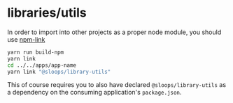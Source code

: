 # libraries/utils

In order to import into other projects as a proper node module, you should use
[npm-link](https://docs.npmjs.com/cli/link)

```sh
yarn run build-npm
yarn link
cd ../../apps/app-name
yarn link "@sloops/library-utils"
```

This of course requires you to also have declared `@sloops/library-utils` as a dependency
on the consuming application's `package.json`.
